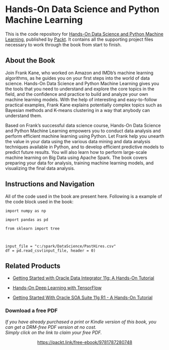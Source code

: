 


# Hands-On Data Science and Python Machine Learning
This is the code repository for [Hands-On Data Science and Python Machine Learning](https://www.packtpub.com/big-data-and-business-intelligence/data-science-and-machine-learning-python-hands?utm_source=github&utm_medium=repository&utm_campaign=9781787280748), published by [Packt](https://www.packtpub.com/?utm_source=github). It contains all the supporting project files necessary to work through the book from start to finish.
## About the Book
Join Frank Kane, who worked on Amazon and IMDb’s machine learning algorithms, as he guides you on your first steps into the world of data science. Hands-On Data Science and Python Machine Learning gives you the tools that you need to understand and explore the core topics in the field, and the confidence and practice to build and analyze your own machine learning models. With the help of interesting and easy-to-follow practical examples, Frank Kane explains potentially complex topics such as Bayesian methods and K-means clustering in a way that anybody can understand them.

Based on Frank’s successful data science course, Hands-On Data Science and Python Machine Learning empowers you to conduct data analysis and perform efficient machine learning using Python. Let Frank help you unearth the value in your data using the various data mining and data analysis techniques available in Python, and to develop efficient predictive models to predict future results. You will also learn how to perform large-scale machine learning on Big Data using Apache Spark. The book covers preparing your data for analysis, training machine learning models, and visualizing the final data analysis.
## Instructions and Navigation
All of the code used in the book are present here. Following is a example of the code block used in the book:


```
import numpy as np
 
import pandas as pd
 
from sklearn import tree


 
input_file = "c:/spark/DataScience/PastHires.csv" 
df = pd.read_csv(input_file, header = 0) 
```


## Related Products
* [Getting Started with Oracle Data Integrator 11g: A Hands-On Tutorial](https://www.packtpub.com/networking-and-servers/getting-started-oracle-data-integrator-11g-hands-tutorial?utm_source=github&utm_medium=repository&utm_campaign=9781849680684)

* [Hands-On Deep Learning with TensorFlow](https://www.packtpub.com/big-data-and-business-intelligence/hands-deep-learning-tensorflow?utm_source=github&utm_medium=repository&utm_campaign=9781787282773)

* [Getting Started With Oracle SOA Suite 11g R1 - A Hands-On Tutorial](https://www.packtpub.com/application-development/getting-started-oracle-soa-suite-11g-r1-–-hands-tutorial?utm_source=github&utm_medium=repository&utm_campaign=9781847199782)


### Download a free PDF

 <i>If you have already purchased a print or Kindle version of this book, you can get a DRM-free PDF version at no cost.<br>Simply click on the link to claim your free PDF.</i>
<p align="center"> <a href="https://packt.link/free-ebook/9781787280748">https://packt.link/free-ebook/9781787280748 </a> </p>
